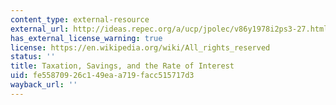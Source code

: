 ```yaml
---
content_type: external-resource
external_url: http://ideas.repec.org/a/ucp/jpolec/v86y1978i2ps3-27.html
has_external_license_warning: true
license: https://en.wikipedia.org/wiki/All_rights_reserved
status: ''
title: Taxation, Savings, and the Rate of Interest
uid: fe558709-26c1-49ea-a719-facc515717d3
wayback_url: ''
---
```

